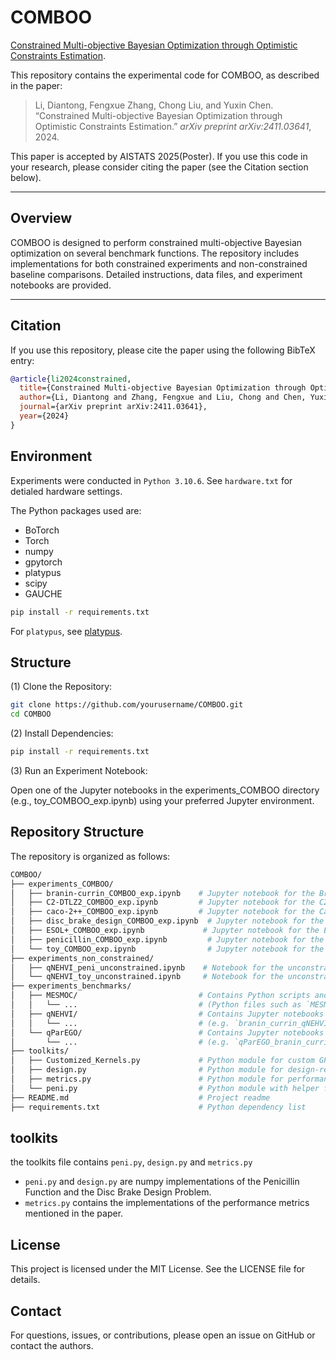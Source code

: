 # COMBOO

[Constrained Multi-objective Bayesian Optimization through Optimistic Constraints Estimation](https://arxiv.org/abs/2411.03641). 

This repository contains the experimental code for COMBOO, as described in the paper:

> Li, Diantong, Fengxue Zhang, Chong Liu, and Yuxin Chen. “Constrained Multi-objective Bayesian Optimization through Optimistic Constraints Estimation.” *arXiv preprint arXiv:2411.03641*, 2024.

This paper is accepted by AISTATS 2025(Poster). If you use this code in your research, please consider citing the paper (see the Citation section below).

---

## Overview

COMBOO is designed to perform constrained multi-objective Bayesian optimization on several benchmark functions. The repository includes implementations for both constrained experiments and non-constrained baseline comparisons. Detailed instructions, data files, and experiment notebooks are provided.

---

## Citation

If you use this repository, please cite the paper using the following BibTeX entry:

```bibtex
@article{li2024constrained,
  title={Constrained Multi-objective Bayesian Optimization through Optimistic Constraints Estimation},
  author={Li, Diantong and Zhang, Fengxue and Liu, Chong and Chen, Yuxin},
  journal={arXiv preprint arXiv:2411.03641},
  year={2024}
}
```

## Environment

Experiments were conducted in `Python 3.10.6`. See `hardware.txt` for detialed hardware settings.

The Python packages used are:
- BoTorch
- Torch
- numpy
- gpytorch
- platypus
- scipy
- GAUCHE

```bash
pip install -r requirements.txt
```

For `platypus`, see  [platypus](https://platypus.readthedocs.io/en/latest/getting-started.html#installing-platypus).

## Structure

(1) Clone the Repository:

```bash
git clone https://github.com/yourusername/COMBOO.git
cd COMBOO
```

(2) Install Dependencies:

```bash
pip install -r requirements.txt
```

(3) Run an Experiment Notebook:

Open one of the Jupyter notebooks in the experiments_COMBOO directory (e.g., toy_COMBOO_exp.ipynb) using your preferred Jupyter environment.

## Repository Structure

The repository is organized as follows:

``` bash
COMBOO/
├── experiments_COMBOO/
│   ├── branin-currin_COMBOO_exp.ipynb    # Jupyter notebook for the Branin-Currin experiment
│   ├── C2-DTLZ2_COMBOO_exp.ipynb         # Jupyter notebook for the C2-DTLZ2 experiment
│   ├── caco-2++_COMBOO_exp.ipynb         # Jupyter notebook for the Caco-2++ experiment
│   ├── disc_brake_design_COMBOO_exp.ipynb  # Jupyter notebook for the Disc Brake Design experiment
│   ├── ESOL+_COMBOO_exp.ipynb             # Jupyter notebook for the ESOL+ experiment
│   ├── penicillin_COMBOO_exp.ipynb         # Jupyter notebook for the Penicillin experiment
│   └── toy_COMBOO_exp.ipynb                # Jupyter notebook for the Toy function experiment
├── experiments_non_constrained/
│   ├── qNEHVI_peni_unconstrained.ipynb    # Notebook for the unconstrained qNEHVI experiment (Penicillin)
│   └── qNEHVI_toy_unconstrained.ipynb     # Notebook for the unconstrained qNEHVI experiment (Toy function)
├── experiments_benchmarks/
│   ├── MESMOC/                           # Contains Python scripts and text files for MESMOC benchmarks
│   │   └── ...                           # (Python files such as `MESMOC_branin_currin.py`, `model.py`, etc.)
│   ├── qNEHVI/                           # Contains Jupyter notebooks for qNEHVI benchmarks
│   │   └── ...                           # (e.g. `branin_currin_qNEHVI.ipynb`, `caco2++_qNEHVI.ipynb`, etc.)
│   └── qParEGO/                          # Contains Jupyter notebooks for qParEGO benchmarks
│       └── ...                           # (e.g. `qParEGO_branin_currin.ipynb`, etc.)
├── toolkits/
│   ├── Customized_Kernels.py             # Python module for custom GP kernels
│   ├── design.py                         # Python module for design-related functions
│   ├── metrics.py                        # Python module for performance metrics
│   └── peni.py                           # Python module with helper functions for penicillin experiments
├── README.md                             # Project readme
├── requirements.txt                      # Python dependency list
```

## toolkits

the toolkits file contains  `peni.py`, `design.py` and `metrics.py`

- `peni.py` and `design.py` are numpy implementations of the Penicillin Function and the Disc Brake Design Problem.
- `metrics.py` contains the implementations of the performance metrics mentioned in the paper.

## License

This project is licensed under the MIT License. See the LICENSE file for details.

## Contact

For questions, issues, or contributions, please open an issue on GitHub or contact the authors.

